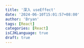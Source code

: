 ```yaml
---
title: '深入 useEffect'
date: '2024-06-10T15:01:57+08:00'
author: 'Bryan'
tags: [React]
categories: [React]
isCJKLanguage: true
draft: true
---
```

